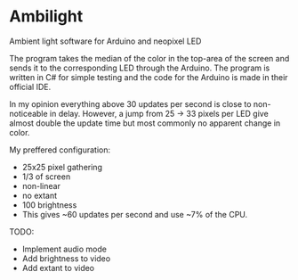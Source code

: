 # Ambilight
Ambient light software for Arduino and neopixel LED

The program takes the median of the color in the top-area of the screen and sends it to the corresponding LED through the Arduino.
The program is written in C# for simple testing and the code for the Arduino is made in their official IDE.

In my opinion everything above 30 updates per second is close to non-noticeable in delay.
However, a jump from 25 -> 33 pixels per LED give almost double the update time but most commonly no apparent change in color.

My preffered configuration:
- 25x25 pixel gathering
- 1/3 of screen
- non-linear
- no extant
- 100 brightness
- This gives ~60 updates per second and use ~7% of the CPU.

TODO:
- Implement audio mode
- Add brightness to video
- Add extant to video
